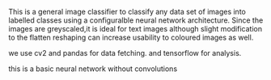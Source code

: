 This is a general image classifier to classify any data set of images into labelled classes using a configuralble neural network architecture.
Since the images are greyscaled,it is ideal for text images although slight modification to the flatten reshaping can increase usability to coloured images as well.

we use cv2 and pandas for data fetching.
and tensorflow for analysis.

this is a basic neural network without convolutions
